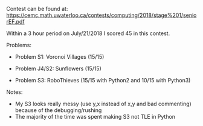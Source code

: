 Contest can be found at: https://cemc.math.uwaterloo.ca/contests/computing/2018/stage%201/seniorEF.pdf

Within a 3 hour period on July/21/2018 I scored 45 in this contest.

Problems:
 - Problem S1: Voronoi Villages (15/15)

 - Problem J4/S2: Sunflowers (15/15)

 - Problem S3: RoboThieves (15/15 with Python2 and 10/15 with Python3)

Notes:
 - My S3 looks really messy (use y,x instead of x,y and bad commenting) because of the debugging/rushing
 - The majority of the time was spent making S3 not TLE in Python
